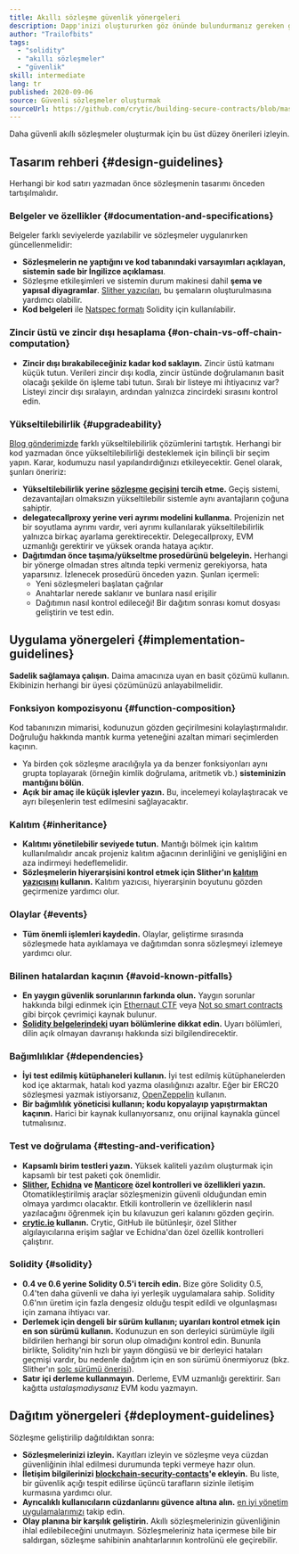 ```yaml
---
title: Akıllı sözleşme güvenlik yönergeleri
description: Dapp'inizi oluştururken göz önünde bulundurmanız gereken güvenlik yönergelerinin bir kontrol listesi
author: "Trailofbits"
tags:
  - "solidity"
  - "akıllı sözleşmeler"
  - "güvenlik"
skill: intermediate
lang: tr
published: 2020-09-06
source: Güvenli sözleşmeler oluşturmak
sourceUrl: https://github.com/crytic/building-secure-contracts/blob/master/development-guidelines/guidelines.md
---
```


Daha güvenli akıllı sözleşmeler oluşturmak için bu üst düzey önerileri izleyin.

## Tasarım rehberi {#design-guidelines}

Herhangi bir kod satırı yazmadan önce sözleşmenin tasarımı önceden tartışılmalıdır.

### Belgeler ve özellikler {#documentation-and-specifications}

Belgeler farklı seviyelerde yazılabilir ve sözleşmeler uygulanırken güncellenmelidir:

- **Sözleşmelerin ne yaptığını ve kod tabanındaki varsayımları açıklayan, sistemin sade bir İngilizce açıklaması**.
- Sözleşme etkileşimleri ve sistemin durum makinesi dahil **şema ve yapısal diyagramlar**. [Slither yazıcıları](https://github.com/crytic/slither/wiki/Printer-documentation), bu şemaların oluşturulmasına yardımcı olabilir.
- **Kod belgeleri** ile [Natspec formatı](https://solidity.readthedocs.io/en/develop/natspec-format.html) Solidity için kullanılabilir.

### Zincir üstü ve zincir dışı hesaplama {#on-chain-vs-off-chain-computation}

- **Zincir dışı bırakabileceğiniz kadar kod saklayın.** Zincir üstü katmanı küçük tutun. Verileri zincir dışı kodla, zincir üstünde doğrulamanın basit olacağı şekilde ön işleme tabi tutun. Sıralı bir listeye mi ihtiyacınız var? Listeyi zincir dışı sıralayın, ardından yalnızca zincirdeki sırasını kontrol edin.

### Yükseltilebilirlik {#upgradeability}

[Blog gönderimizde](https://blog.trailofbits.com/2018/09/05/contract-upgrade-anti-patterns/) farklı yükseltilebilirlik çözümlerini tartıştık. Herhangi bir kod yazmadan önce yükseltilebilirliği desteklemek için bilinçli bir seçim yapın. Karar, kodumuzu nasıl yapılandırdığınızı etkileyecektir. Genel olarak, şunları öneririz:

- **Yükseltilebilirlik yerine [sözleşme geçişini](https://blog.trailofbits.com/2018/10/29/how-contract-migration-works/) tercih etme.** Geçiş sistemi, dezavantajları olmaksızın yükseltilebilir sistemle aynı avantajların çoğuna sahiptir.
- **delegatecallproxy yerine veri ayrımı modelini kullanma.** Projenizin net bir soyutlama ayrımı vardır, veri ayrımı kullanılarak yükseltilebilirlik yalnızca birkaç ayarlama gerektirecektir. Delegecallproxy, EVM uzmanlığı gerektirir ve yüksek oranda hataya açıktır.
- **Dağıtımdan önce taşıma/yükseltme prosedürünü belgeleyin.** Herhangi bir yönerge olmadan stres altında tepki vermeniz gerekiyorsa, hata yaparsınız. İzlenecek prosedürü önceden yazın. Şunları içermeli:
  - Yeni sözleşmeleri başlatan çağrılar
  - Anahtarlar nerede saklanır ve bunlara nasıl erişilir
  - Dağıtımın nasıl kontrol edileceği! Bir dağıtım sonrası komut dosyası geliştirin ve test edin.

## Uygulama yönergeleri {#implementation-guidelines}

**Sadelik sağlamaya çalışın.** Daima amacınıza uyan en basit çözümü kullanın. Ekibinizin herhangi bir üyesi çözümünüzü anlayabilmelidir.

### Fonksiyon kompozisyonu {#function-composition}

Kod tabanınızın mimarisi, kodunuzun gözden geçirilmesini kolaylaştırmalıdır. Doğruluğu hakkında mantık kurma yeteneğini azaltan mimari seçimlerden kaçının.

- Ya birden çok sözleşme aracılığıyla ya da benzer fonksiyonları aynı grupta toplayarak (örneğin kimlik doğrulama, aritmetik vb.) **sisteminizin mantığını bölün**.
- **Açık bir amaç ile küçük işlevler yazın.** Bu, incelemeyi kolaylaştıracak ve ayrı bileşenlerin test edilmesini sağlayacaktır.

### Kalıtım {#inheritance}

- **Kalıtımı yönetilebilir seviyede tutun.** Mantığı bölmek için kalıtım kullanılmalıdır ancak projeniz kalıtım ağacının derinliğini ve genişliğini en aza indirmeyi hedeflemelidir.
- **Sözleşmelerin hiyerarşisini kontrol etmek için Slither'ın [kalıtım yazıcısını](https://github.com/crytic/slither/wiki/Printer-documentation#inheritance-graph) kullanın.** Kalıtım yazıcısı, hiyerarşinin boyutunu gözden geçirmenize yardımcı olur.

### Olaylar {#events}

- **Tüm önemli işlemleri kaydedin.** Olaylar, geliştirme sırasında sözleşmede hata ayıklamaya ve dağıtımdan sonra sözleşmeyi izlemeye yardımcı olur.

### Bilinen hatalardan kaçının {#avoid-known-pitfalls}

- **En yaygın güvenlik sorunlarının farkında olun.** Yaygın sorunlar hakkında bilgi edinmek için [Ethernaut CTF](https://ethernaut.openzeppelin.com/) veya [Not so smart contracts](https://github.com/crytic/not-so-smart-contracts/) gibi birçok çevrimiçi kaynak bulunur.
- **[Solidity belgelerindeki](https://solidity.readthedocs.io/en/latest/) uyarı bölümlerine dikkat edin.** Uyarı bölümleri, dilin açık olmayan davranışı hakkında sizi bilgilendirecektir.

### Bağımlılıklar {#dependencies}

- **İyi test edilmiş kütüphaneleri kullanın.** İyi test edilmiş kütüphanelerden kod içe aktarmak, hatalı kod yazma olasılığınızı azaltır. Eğer bir ERC20 sözleşmesi yazmak istiyorsanız, [OpenZeppelin](https://github.com/OpenZeppelin/openzeppelin-contracts/tree/master/contracts/token/ERC20) kullanın.
- **Bir bağımlılık yöneticisi kullanın; kodu kopyalayıp yapıştırmaktan kaçının.** Harici bir kaynak kullanıyorsanız, onu orijinal kaynakla güncel tutmalısınız.

### Test ve doğrulama {#testing-and-verification}

- **Kapsamlı birim testleri yazın.** Yüksek kaliteli yazılım oluşturmak için kapsamlı bir test paketi çok önemlidir.
- **[Slither](https://github.com/crytic/slither), [Echidna](https://github.com/crytic/echidna) ve [Manticore](https://github.com/trailofbits/manticore) özel kontrolleri ve özellikleri yazın.** Otomatikleştirilmiş araçlar sözleşmenizin güvenli olduğundan emin olmaya yardımcı olacaktır. Etkili kontrollerin ve özelliklerin nasıl yazılacağını öğrenmek için bu kılavuzun geri kalanını gözden geçirin.
- **[crytic.io](https://crytic.io/) kullanın.** Crytic, GitHub ile bütünleşir, özel Slither algılayıcılarına erişim sağlar ve Echidna'dan özel özellik kontrolleri çalıştırır.

### Solidity {#solidity}

- **0.4 ve 0.6 yerine Solidity 0.5'i tercih edin.** Bize göre Solidity 0.5, 0.4'ten daha güvenli ve daha iyi yerleşik uygulamalara sahip. Solidity 0.6'nın üretim için fazla dengesiz olduğu tespit edildi ve olgunlaşması için zamana ihtiyacı var.
- **Derlemek için dengeli bir sürüm kullanın; uyarıları kontrol etmek için en son sürümü kullanın.** Kodunuzun en son derleyici sürümüyle ilgili bildirilen herhangi bir sorun olup olmadığını kontrol edin. Bununla birlikte, Solidity'nin hızlı bir yayın döngüsü ve bir derleyici hataları geçmişi vardır, bu nedenle dağıtım için en son sürümü önermiyoruz (bkz. Slither'ın [solc sürümü önerisi](https://github.com/crytic/slither/wiki/Detector-Documentation#recommendation-33)).
- **Satır içi derleme kullanmayın.** Derleme, EVM uzmanlığı gerektirir. Sarı kağıtta _ustalaşmadıysanız_ EVM kodu yazmayın.

## Dağıtım yönergeleri {#deployment-guidelines}

Sözleşme geliştirilip dağıtıldıktan sonra:

- **Sözleşmelerinizi izleyin.** Kayıtları izleyin ve sözleşme veya cüzdan güvenliğinin ihlal edilmesi durumunda tepki vermeye hazır olun.
- **İletişim bilgilerinizi [blockchain-security-contacts](https://github.com/crytic/blockchain-security-contacts)'e ekleyin.** Bu liste, bir güvenlik açığı tespit edilirse üçüncü tarafların sizinle iletişim kurmasına yardımcı olur.
- **Ayrıcalıklı kullanıcıların cüzdanlarını güvence altına alın.** [en iyi yönetim uygulamalarımızı](https://blog.trailofbits.com/2018/11/27/10-rules-for-the-secure-use-of-cryptocurrency-hardware-wallets/) takip edin.
- **Olay planına bir karşılık geliştirin.** Akıllı sözleşmelerinizin güvenliğinin ihlal edilebileceğini unutmayın. Sözleşmeleriniz hata içermese bile bir saldırgan, sözleşme sahibinin anahtarlarının kontrolünü ele geçirebilir.
